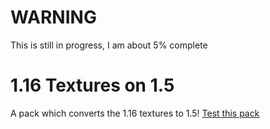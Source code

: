 # WARNING
This is still in progress, I am about 5% complete
# 1.16 Textures on 1.5
A pack which converts the 1.16 textures to 1.5!
[Test this pack](https://1-16-pack.yeeyeepeic414.repl.co)
